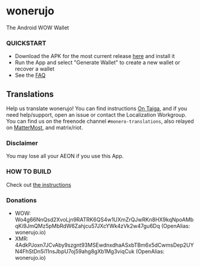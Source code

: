 # wonerujo
The Android WOW Wallet

### QUICKSTART
- Download the APK for the most current release [here](https://gitlab.com/wonerujo-io/wowwallet/-/releases) and install it
- Run the App and select "Generate Wallet" to create a new wallet or recover a wallet
- See the [FAQ](doc/FAQ.md)

## Translations
Help us translate wonerujo! You can find instructions [On Taiga](https://taiga.getmonero.org/project/erciccione-monero-localization/wiki/wonerujo), and if you need help/support, open an issue or contact the Localization Workgroup. You can find us on the freenode channel `#monero-translations`, also relayed on [MatterMost](https://mattermost.getmonero.org/monero/channels/monero-translations), and matrix/riot.

### Disclaimer
You may lose all your AEON if you use this App.

### HOW TO BUILD
Check out [the instructions](doc/BUILDING-external-libs.md)

### Donations
- WOW: Wo4g66NnQsd2XvoLjn9RATRK6QS4w1UXmZrQJwRKn8HX9kqNpoAMbqKi9JmQMz5pMbRdW6Zahjcu57JXcYWk4zVk2w47gu6Dq (OpenAlias: wonerujo.io)
- XMR: 4AdkPJoxn7JCvAby9szgnt93MSEwdnxdhaASxbTBm6x5dCwmsDep2UYN4FhStDn5i11nsJbpU7oj59ahg8gXb1Mg3viqCuk (OpenAlias: wonerujo.io)
